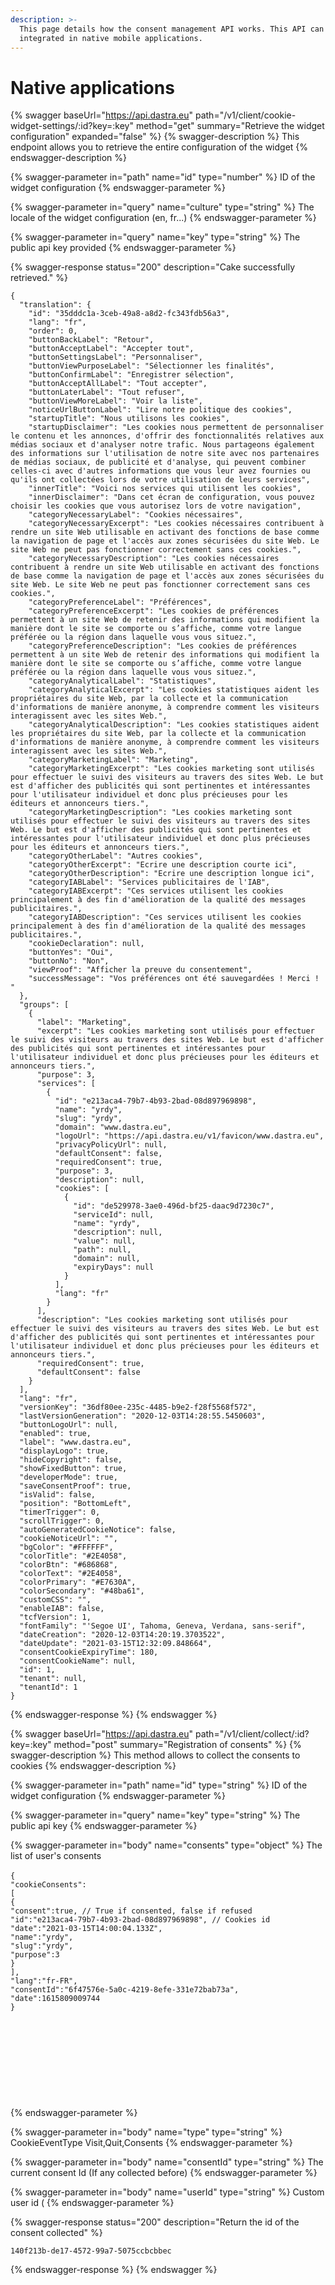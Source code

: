 ```yaml
---
description: >-
  This page details how the consent management API works. This API can be easily
  integrated in native mobile applications.
---
```


# Native applications

{% swagger baseUrl="https://api.dastra.eu" path="/v1/client/cookie-widget-settings/:id?key=:key" method="get" summary="Retrieve the widget configuration" expanded="false" %}
{% swagger-description %}
This endpoint allows you to retrieve the entire configuration of the widget
{% endswagger-description %}

{% swagger-parameter in="path" name="id" type="number" %}
ID of the widget configuration
{% endswagger-parameter %}

{% swagger-parameter in="query" name="culture" type="string" %}
The locale of the widget configuration (en, fr...)
{% endswagger-parameter %}

{% swagger-parameter in="query" name="key" type="string" %}
The public api key provided
{% endswagger-parameter %}

{% swagger-response status="200" description="Cake successfully retrieved." %}
```
{
  "translation": {
    "id": "35dddc1a-3ceb-49a8-a8d2-fc343fdb56a3",
    "lang": "fr",
    "order": 0,
    "buttonBackLabel": "Retour",
    "buttonAcceptLabel": "Accepter tout",
    "buttonSettingsLabel": "Personnaliser",
    "buttonViewPurposeLabel": "Sélectionner les finalités",
    "buttonConfirmLabel": "Enregistrer sélection",
    "buttonAcceptAllLabel": "Tout accepter",
    "buttonLaterLabel": "Tout refuser",
    "buttonViewMoreLabel": "Voir la liste",
    "noticeUrlButtonLabel": "Lire notre politique des cookies",
    "startupTitle": "Nous utilisons les cookies",
    "startupDisclaimer": "Les cookies nous permettent de personnaliser le contenu et les annonces, d'offrir des fonctionnalités relatives aux médias sociaux et d'analyser notre trafic. Nous partageons également des informations sur l'utilisation de notre site avec nos partenaires de médias sociaux, de publicité et d'analyse, qui peuvent combiner celles-ci avec d'autres informations que vous leur avez fournies ou qu'ils ont collectées lors de votre utilisation de leurs services",
    "innerTitle": "Voici nos services qui utilisent les cookies",
    "innerDisclaimer": "Dans cet écran de configuration, vous pouvez choisir les cookies que vous autorisez lors de votre navigation",
    "categoryNecessaryLabel": "Cookies nécessaires",
    "categoryNecessaryExcerpt": "Les cookies nécessaires contribuent à rendre un site Web utilisable en activant des fonctions de base comme la navigation de page et l'accès aux zones sécurisées du site Web. Le site Web ne peut pas fonctionner correctement sans ces cookies.",
    "categoryNecessaryDescription": "Les cookies nécessaires contribuent à rendre un site Web utilisable en activant des fonctions de base comme la navigation de page et l'accès aux zones sécurisées du site Web. Le site Web ne peut pas fonctionner correctement sans ces cookies.",
    "categoryPreferenceLabel": "Préférences",
    "categoryPreferenceExcerpt": "Les cookies de préférences permettent à un site Web de retenir des informations qui modifient la manière dont le site se comporte ou s’affiche, comme votre langue préférée ou la région dans laquelle vous vous situez.",
    "categoryPreferenceDescription": "Les cookies de préférences permettent à un site Web de retenir des informations qui modifient la manière dont le site se comporte ou s’affiche, comme votre langue préférée ou la région dans laquelle vous vous situez.",
    "categoryAnalyticalLabel": "Statistiques",
    "categoryAnalyticalExcerpt": "Les cookies statistiques aident les propriétaires du site Web, par la collecte et la communication d'informations de manière anonyme, à comprendre comment les visiteurs interagissent avec les sites Web.",
    "categoryAnalyticalDescription": "Les cookies statistiques aident les propriétaires du site Web, par la collecte et la communication d'informations de manière anonyme, à comprendre comment les visiteurs interagissent avec les sites Web.",
    "categoryMarketingLabel": "Marketing",
    "categoryMarketingExcerpt": "Les cookies marketing sont utilisés pour effectuer le suivi des visiteurs au travers des sites Web. Le but est d'afficher des publicités qui sont pertinentes et intéressantes pour l'utilisateur individuel et donc plus précieuses pour les éditeurs et annonceurs tiers.",
    "categoryMarketingDescription": "Les cookies marketing sont utilisés pour effectuer le suivi des visiteurs au travers des sites Web. Le but est d'afficher des publicités qui sont pertinentes et intéressantes pour l'utilisateur individuel et donc plus précieuses pour les éditeurs et annonceurs tiers.",
    "categoryOtherLabel": "Autres cookies",
    "categoryOtherExcerpt": "Ecrire une description courte ici",
    "categoryOtherDescription": "Ecrire une description longue ici",
    "categoryIABLabel": "Services publicitaires de l'IAB",
    "categoryIABExcerpt": "Ces services utilisent les cookies principalement à des fin d'amélioration de la qualité des messages publicitaires.",
    "categoryIABDescription": "Ces services utilisent les cookies principalement à des fin d'amélioration de la qualité des messages publicitaires.",
    "cookieDeclaration": null,
    "buttonYes": "Oui",
    "buttonNo": "Non",
    "viewProof": "Afficher la preuve du consentement",
    "successMessage": "Vos préférences ont été sauvegardées ! Merci ! "
  },
  "groups": [
    {
      "label": "Marketing",
      "excerpt": "Les cookies marketing sont utilisés pour effectuer le suivi des visiteurs au travers des sites Web. Le but est d'afficher des publicités qui sont pertinentes et intéressantes pour l'utilisateur individuel et donc plus précieuses pour les éditeurs et annonceurs tiers.",
      "purpose": 3,
      "services": [
        {
          "id": "e213aca4-79b7-4b93-2bad-08d897969898",
          "name": "yrdy",
          "slug": "yrdy",
          "domain": "www.dastra.eu",
          "logoUrl": "https://api.dastra.eu/v1/favicon/www.dastra.eu",
          "privacyPolicyUrl": null,
          "defaultConsent": false,
          "requiredConsent": true,
          "purpose": 3,
          "description": null,
          "cookies": [
            {
              "id": "de529978-3ae0-496d-bf25-daac9d7230c7",
              "serviceId": null,
              "name": "yrdy",
              "description": null,
              "value": null,
              "path": null,
              "domain": null,
              "expiryDays": null
            }
          ],
          "lang": "fr"
        }
      ],
      "description": "Les cookies marketing sont utilisés pour effectuer le suivi des visiteurs au travers des sites Web. Le but est d'afficher des publicités qui sont pertinentes et intéressantes pour l'utilisateur individuel et donc plus précieuses pour les éditeurs et annonceurs tiers.",
      "requiredConsent": true,
      "defaultConsent": false
    }
  ],
  "lang": "fr",
  "versionKey": "36df80ee-235c-4485-b9e2-f28f5568f572",
  "lastVersionGeneration": "2020-12-03T14:28:55.5450603",
  "buttonLogoUrl": null,
  "enabled": true,
  "label": "www.dastra.eu",
  "displayLogo": true,
  "hideCopyright": false,
  "showFixedButton": true,
  "developerMode": true,
  "saveConsentProof": true,
  "isValid": false,
  "position": "BottomLeft",
  "timerTrigger": 0,
  "scrollTrigger": 0,
  "autoGeneratedCookieNotice": false,
  "cookieNoticeUrl": "",
  "bgColor": "#FFFFFF",
  "colorTitle": "#2E4058",
  "colorBtn": "#686868",
  "colorText": "#2E4058",
  "colorPrimary": "#E7630A",
  "colorSecondary": "#48ba61",
  "customCSS": "",
  "enableIAB": false,
  "tcfVersion": 1,
  "fontFamily": "'Segoe UI', Tahoma, Geneva, Verdana, sans-serif",
  "dateCreation": "2020-12-03T14:20:19.3703522",
  "dateUpdate": "2021-03-15T12:32:09.848664",
  "consentCookieExpiryTime": 180,
  "consentCookieName": null,
  "id": 1,
  "tenant": null,
  "tenantId": 1
}
```
{% endswagger-response %}
{% endswagger %}

{% swagger baseUrl="https://api.dastra.eu" path="/v1/client/collect/:id?key=:key" method="post" summary="Registration of consents" %}
{% swagger-description %}
This method allows to collect the consents to cookies
{% endswagger-description %}

{% swagger-parameter in="path" name="id" type="string" %}
ID of the widget configuration
{% endswagger-parameter %}

{% swagger-parameter in="query" name="key" type="string" %}
The public api key
{% endswagger-parameter %}

{% swagger-parameter in="body" name="consents" type="object" %}
The list of user's consents\
\
`{`\
`"cookieConsents":`\
`[`\
&#x20; `{`\
&#x20;   `"consent":true, // True if consented, false if refused`\
&#x20;   `"id":"e213aca4-79b7-4b93-2bad-08d897969898", // Cookies id`\
&#x20;   `"date":"2021-03-15T14:00:04.133Z",`\
&#x20;   `"name":"yrdy",`\
&#x20;   `"slug":"yrdy",`\
&#x20;   `"purpose":3`\
&#x20; `}`\
`],`\
`"lang":"fr-FR",`\
`"consentId":"6f47576e-5a0c-4219-8efe-331e72bab73a",`\
`"date":1615809009744`\
`}`\
\
\
\
\
\
\
\
\
\
&#x20;
{% endswagger-parameter %}

{% swagger-parameter in="body" name="type" type="string" %}
CookieEventType Visit,Quit,Consents
{% endswagger-parameter %}

{% swagger-parameter in="body" name="consentId" type="string" %}
The current consent Id (If any collected before)
{% endswagger-parameter %}

{% swagger-parameter in="body" name="userId" type="string" %}
Custom user id (
{% endswagger-parameter %}

{% swagger-response status="200" description="Return the id of the consent collected" %}
```
140f213b-de17-4572-99a7-5075ccbcbbec
```
{% endswagger-response %}
{% endswagger %}
